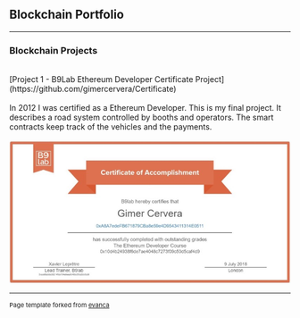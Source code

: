 ## Blockchain Portfolio

---

### Blockchain Projects
<br>
[Project 1 - B9Lab Ethereum Developer Certificate Project](https://github.com/gimercervera/Certificate)
<br><br>
In 2012 I was certified as a Ethereum Developer. This is my final project. It describes a road system controlled by booths and operators. The smart contracts keep track of the vehicles and the payments.
<br><br>
<img src="images/certificate.jpg?raw=true"/>

---
<p style="font-size:11px">Page template forked from <a href="https://github.com/evanca/quick-portfolio">evanca</a></p>
<!-- Remove above link if you don't want to attibute -->
